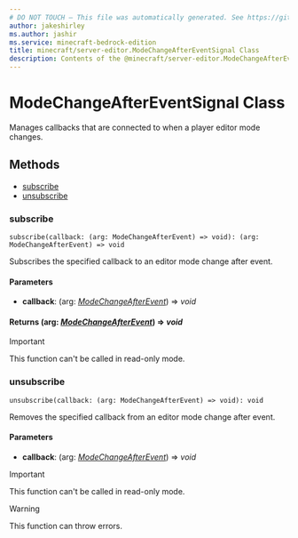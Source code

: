 ```yaml
---
# DO NOT TOUCH — This file was automatically generated. See https://github.com/mojang/minecraftapidocsgenerator to modify descriptions, examples, etc.
author: jakeshirley
ms.author: jashir
ms.service: minecraft-bedrock-edition
title: minecraft/server-editor.ModeChangeAfterEventSignal Class
description: Contents of the @minecraft/server-editor.ModeChangeAfterEventSignal class.
---
```

# ModeChangeAfterEventSignal Class

Manages callbacks that are connected to when a player editor mode changes.

## Methods
- [subscribe](#subscribe)
- [unsubscribe](#unsubscribe)

### **subscribe**
`
subscribe(callback: (arg: ModeChangeAfterEvent) => void): (arg: ModeChangeAfterEvent) => void
`

Subscribes the specified callback to an editor mode change after event.

#### **Parameters**
- **callback**: (arg: [*ModeChangeAfterEvent*](ModeChangeAfterEvent.md)) => *void*

#### **Returns** (arg: [*ModeChangeAfterEvent*](ModeChangeAfterEvent.md)) => *void*

> [!IMPORTANT]
> This function can't be called in read-only mode.

### **unsubscribe**
`
unsubscribe(callback: (arg: ModeChangeAfterEvent) => void): void
`

Removes the specified callback from an editor mode change after event.

#### **Parameters**
- **callback**: (arg: [*ModeChangeAfterEvent*](ModeChangeAfterEvent.md)) => *void*

> [!IMPORTANT]
> This function can't be called in read-only mode.

> [!WARNING]
> This function can throw errors.
